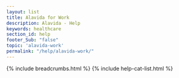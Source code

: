 ```yaml
---
layout: list
title: Alavida for Work
description: Alavida - Help
keywords: healthcare
section_id: help
footer_Sub: "false"
topic: 'alavida-work'
permalink: "/help/alavida-work/" 
---
```

{% include breadcrumbs.html %}
{% include help-cat-list.html %}

